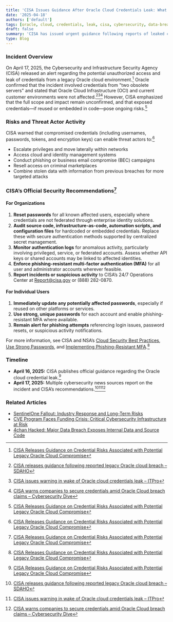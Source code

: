 ```yaml
---
title: 'CISA Issues Guidance After Oracle Cloud Credentials Leak: What Organizations Must Do'
date: '2025-04-18'
authors: ['default']
tags: [oracle, cloud, credentials, leak, cisa, cybersecurity, data-breach, incident-response]
draft: false
summary: 'CISA has issued urgent guidance following reports of leaked credentials from legacy Oracle cloud servers. Here’s what happened, what’s at risk, and the steps organizations must take to secure their environments.'
type: Blog
---
```


### Incident Overview

On April 17, 2025, the Cybersecurity and Infrastructure Security Agency (CISA) released an alert regarding the potential unauthorized access and leak of credentials from a legacy Oracle cloud environment.[^1] Oracle confirmed that the incident involved credentials from "two obsolete servers" and stated that Oracle Cloud Infrastructure (OCI) and current customer environments were not affected.[^2][^3][^4] However, CISA emphasized that the full scope and impact remain unconfirmed, and that exposed credentials—if reused or embedded in code—pose ongoing risks.[^1]

### Risks and Threat Actor Activity

CISA warned that compromised credentials (including usernames, passwords, tokens, and encryption keys) can enable threat actors to:[^1]

- Escalate privileges and move laterally within networks
- Access cloud and identity management systems
- Conduct phishing or business email compromise (BEC) campaigns
- Resell access on criminal marketplaces
- Combine stolen data with information from previous breaches for more targeted attacks

### CISA’s Official Security Recommendations[^1]

#### For Organizations

1. **Reset passwords** for all known affected users, especially where credentials are not federated through enterprise identity solutions.
2. **Audit source code, infrastructure-as-code, automation scripts, and configuration files** for hardcoded or embedded credentials. Replace these with secure authentication methods supported by centralized secret management.
3. **Monitor authentication logs** for anomalous activity, particularly involving privileged, service, or federated accounts. Assess whether API keys or shared accounts may be linked to affected identities.
4. **Enforce phishing-resistant multi-factor authentication (MFA)** for all user and administrator accounts wherever feasible.
5. **Report incidents or suspicious activity** to CISA’s 24/7 Operations Center at Report@cisa.gov or (888) 282-0870.

#### For Individual Users

1. **Immediately update any potentially affected passwords**, especially if reused on other platforms or services.
2. **Use strong, unique passwords** for each account and enable phishing-resistant MFA where available.
3. **Remain alert for phishing attempts** referencing login issues, password resets, or suspicious activity notifications.

For more information, see CISA and NSA’s [Cloud Security Best Practices](https://www.cisa.gov/news-events/alerts/2024/03/07/cisa-and-nsa-release-cybersecurity-information-sheets-cloud-security-best-practices), [Use Strong Passwords](https://www.cisa.gov/secure-our-world/use-strong-passwords), and [Implementing Phishing-Resistant MFA](https://www.cisa.gov/sites/default/files/2023-01/fact-sheet-implementing-phishing-resistant-mfa-508c.pdf).[^1]

### Timeline

- **April 16, 2025:** CISA publishes official guidance regarding the Oracle cloud credential leak.[^1]
- **April 17, 2025:** Multiple cybersecurity news sources report on the incident and CISA’s recommendations.[^2][^3][^4]

### Related Articles

- [SentinelOne Fallout: Industry Response and Long-Term Risks](/blog/2025-04-17-sentinelone-fallout)
- [CVE Program Faces Funding Crisis: Critical Cybersecurity Infrastructure at Risk](/blog/2025-04-16-cve-program-funding-crisis)
- [4chan Hacked: Major Data Breach Exposes Internal Data and Source Code](/blog/2025-04-16-4chan-hack)

<!-- Sources -->

[^1]: [CISA Releases Guidance on Credential Risks Associated with Potential Legacy Oracle Cloud Compromise](https://www.cisa.gov/news-events/alerts/2025/04/16/cisa-releases-guidance-credential-risks-associated-potential-legacy-oracle-cloud-compromise)
[^2]: [CISA releases guidance following reported legacy Oracle cloud breach – SDAHO](https://sdaho.org/2025/04/17/cisa-releases-guidance-following-reported-legacy-oracle-cloud-breach/)
[^3]: [CISA issues warning in wake of Oracle cloud credentials leak – ITPro](https://www.itpro.com/security/cisa-oracle-security-advisory)
[^4]: [CISA warns companies to secure credentials amid Oracle Cloud breach claims – Cybersecurity Dive](https://www.cybersecuritydive.com/news/cisa-secure-credentials-oracle-cloud-data/745613/)

